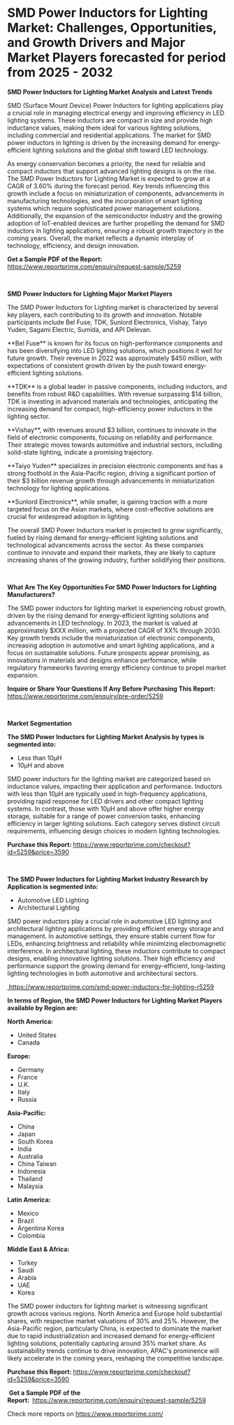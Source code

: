 <p><h1>SMD Power Inductors for Lighting Market: Challenges, Opportunities, and Growth Drivers and Major Market Players forecasted for period from 2025 - 2032</h1></p><p><strong>SMD Power Inductors for Lighting Market Analysis and Latest Trends</strong></p>
<p><p>SMD (Surface Mount Device) Power Inductors for lighting applications play a crucial role in managing electrical energy and improving efficiency in LED lighting systems. These inductors are compact in size and provide high inductance values, making them ideal for various lighting solutions, including commercial and residential applications. The market for SMD power inductors in lighting is driven by the increasing demand for energy-efficient lighting solutions and the global shift toward LED technology.</p><p>As energy conservation becomes a priority, the need for reliable and compact inductors that support advanced lighting designs is on the rise. The SMD Power Inductors for Lighting Market is expected to grow at a CAGR of 3.60% during the forecast period. Key trends influencing this growth include a focus on miniaturization of components, advancements in manufacturing technologies, and the incorporation of smart lighting systems which require sophisticated power management solutions. Additionally, the expansion of the semiconductor industry and the growing adoption of IoT-enabled devices are further propelling the demand for SMD inductors in lighting applications, ensuring a robust growth trajectory in the coming years. Overall, the market reflects a dynamic interplay of technology, efficiency, and design innovation.</p></p>
<p><strong>Get a Sample PDF of the Report:&nbsp;</strong> <a href="https://www.reportprime.com/enquiry/request-sample/5259?utm_campaign=2810&utm_medium=2&utm_source=Github&utm_content=ia&utm_term=19032025&utm_id=smd-power-inductors-for-lighting">https://www.reportprime.com/enquiry/request-sample/5259</a></p>
<p>&nbsp;</p>
<p><strong>SMD Power Inductors for Lighting Major Market Players</strong></p>
<p><p>The SMD Power Inductors for Lighting market is characterized by several key players, each contributing to its growth and innovation. Notable participants include Bel Fuse, TDK, Sunlord Electronics, Vishay, Taiyo Yuden, Sagami Electric, Sumida, and API Delevan. </p><p>**Bel Fuse** is known for its focus on high-performance components and has been diversifying into LED lighting solutions, which positions it well for future growth. Their revenue in 2022 was approximately $450 million, with expectations of consistent growth driven by the push toward energy-efficient lighting solutions.</p><p>**TDK** is a global leader in passive components, including inductors, and benefits from robust R&D capabilities. With revenue surpassing $14 billion, TDK is investing in advanced materials and technologies, anticipating the increasing demand for compact, high-efficiency power inductors in the lighting sector.</p><p>**Vishay**, with revenues around $3 billion, continues to innovate in the field of electronic components, focusing on reliability and performance. Their strategic moves towards automotive and industrial sectors, including solid-state lighting, indicate a promising trajectory.</p><p>**Taiyo Yuden** specializes in precision electronic components and has a strong foothold in the Asia-Pacific region, driving a significant portion of their $3 billion revenue growth through advancements in miniaturization technology for lighting applications.</p><p>**Sunlord Electronics**, while smaller, is gaining traction with a more targeted focus on the Asian markets, where cost-effective solutions are crucial for widespread adoption in lighting.</p><p>The overall SMD Power Inductors market is projected to grow significantly, fueled by rising demand for energy-efficient lighting solutions and technological advancements across the sector. As these companies continue to innovate and expand their markets, they are likely to capture increasing shares of the growing industry, further solidifying their positions.</p></p>
<p>&nbsp;</p>
<p><strong>What Are The Key Opportunities For SMD Power Inductors for Lighting Manufacturers?</strong></p>
<p><p>The SMD power inductors for lighting market is experiencing robust growth, driven by the rising demand for energy-efficient lighting solutions and advancements in LED technology. In 2023, the market is valued at approximately $XXX million, with a projected CAGR of XX% through 2030. Key growth trends include the miniaturization of electronic components, increasing adoption in automotive and smart lighting applications, and a focus on sustainable solutions. Future prospects appear promising, as innovations in materials and designs enhance performance, while regulatory frameworks favoring energy efficiency continue to propel market expansion.</p></p>
<p><strong>Inquire or Share Your Questions If Any Before Purchasing This Report:</strong> <a href="https://www.reportprime.com/enquiry/pre-order/5259?utm_campaign=2810&utm_medium=2&utm_source=Github&utm_content=ia&utm_term=19032025&utm_id=smd-power-inductors-for-lighting">https://www.reportprime.com/enquiry/pre-order/5259</a></p>
<p>&nbsp;</p>
<p><strong>Market Segmentation</strong></p>
<p><strong>The SMD Power Inductors for Lighting Market Analysis by types is segmented into:</strong></p>
<p><ul><li>Less than 10μH</li><li>10μH and above</li></ul></p>
<p><p>SMD power inductors for the lighting market are categorized based on inductance values, impacting their application and performance. Inductors with less than 10μH are typically used in high-frequency applications, providing rapid response for LED drivers and other compact lighting systems. In contrast, those with 10μH and above offer higher energy storage, suitable for a range of power conversion tasks, enhancing efficiency in larger lighting solutions. Each category serves distinct circuit requirements, influencing design choices in modern lighting technologies.</p></p>
<p><strong>Purchase this Report:&nbsp;</strong><a href="https://www.reportprime.com/checkout?id=5259&price=3590&utm_campaign=2810&utm_medium=2&utm_source=Github&utm_content=ia&utm_term=19032025&utm_id=smd-power-inductors-for-lighting">https://www.reportprime.com/checkout?id=5259&price=3590</a></p>
<p>&nbsp;</p>
<p><strong>The SMD Power Inductors for Lighting Market Industry Research by Application is segmented into:</strong></p>
<p><ul><li>Automotive LED Lighting</li><li>Architectural Lighting</li></ul></p>
<p><p>SMD power inductors play a crucial role in automotive LED lighting and architectural lighting applications by providing efficient energy storage and management. In automotive settings, they ensure stable current flow for LEDs, enhancing brightness and reliability while minimizing electromagnetic interference. In architectural lighting, these inductors contribute to compact designs, enabling innovative lighting solutions. Their high efficiency and performance support the growing demand for energy-efficient, long-lasting lighting technologies in both automotive and architectural sectors.</p></p>
<p><a href="https://www.reportprime.com/smd-power-inductors-for-lighting-r5259?utm_campaign=2810&utm_medium=2&utm_source=Github&utm_content=ia&utm_term=19032025&utm_id=smd-power-inductors-for-lighting">&nbsp;https://www.reportprime.com/smd-power-inductors-for-lighting-r5259</a></p>
<p><strong>In terms of Region, the SMD Power Inductors for Lighting Market Players available by Region are:</strong></p>
<p>
    <p> <strong> North America: </strong>
        <ul>
            <li>United States</li>
            <li>Canada</li>
        </ul>
        </p> 
    <p> <strong> Europe: </strong>
        <ul>
            <li>Germany</li>
            <li>France</li>
            <li>U.K.</li>
            <li>Italy</li>
            <li>Russia</li>
        </ul>
        </p> 
    <p> <strong> Asia-Pacific: </strong>
        <ul>
            <li>China</li>
            <li>Japan</li>
            <li>South Korea</li>
            <li>India</li>
            <li>Australia</li>
            <li>China Taiwan</li>
            <li>Indonesia</li>
            <li>Thailand</li>
            <li>Malaysia</li>
        </ul>
        </p> 
    <p> <strong> Latin America: </strong>
        <ul>
            <li>Mexico</li>
            <li>Brazil</li>
            <li>Argentina Korea</li>
            <li>Colombia</li>
        </ul>
        </p> 
    <p> <strong> Middle East & Africa: </strong>
        <ul>
            <li>Turkey</li>
            <li>Saudi</li>
            <li>Arabia</li>
            <li>UAE</li>
            <li>Korea</li>
        </ul>
    </p>
    </p>
<p><p>The SMD power inductors for lighting market is witnessing significant growth across various regions. North America and Europe hold substantial shares, with respective market valuations of 30% and 25%. However, the Asia-Pacific region, particularly China, is expected to dominate the market due to rapid industrialization and increased demand for energy-efficient lighting solutions, potentially capturing around 35% market share. As sustainability trends continue to drive innovation, APAC's prominence will likely accelerate in the coming years, reshaping the competitive landscape.</p></p>
<p><strong>Purchase this Report: </strong><a href="https://www.reportprime.com/checkout?id=5259&price=3590&utm_campaign=2810&utm_medium=2&utm_source=Github&utm_content=ia&utm_term=19032025&utm_id=smd-power-inductors-for-lighting">https://www.reportprime.com/checkout?id=5259&price=3590</a></p>
<p>&nbsp;<strong>Get a Sample PDF of the Report:&nbsp;&nbsp;</strong><a href="https://www.reportprime.com/enquiry/request-sample/5259?utm_campaign=2810&utm_medium=2&utm_source=Github&utm_content=ia&utm_term=19032025&utm_id=smd-power-inductors-for-lighting">https://www.reportprime.com/enquiry/request-sample/5259</a></p>
<p><strong></strong></p>
<p>Check more reports on <a href="https://www.reportprime.com/?utm_campaign=2810&utm_medium=2&utm_source=Github&utm_content=ia&utm_term=19032025&utm_id=smd-power-inductors-for-lighting">https://www.reportprime.com/</a></p>